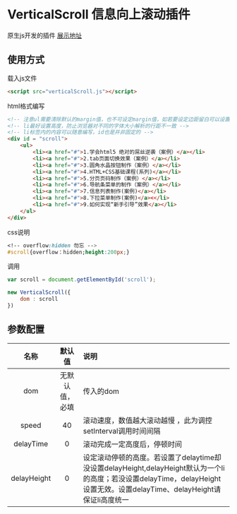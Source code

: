 # VerticalScroll 信息向上滚动插件
原生js开发的插件
[展示地址](https://emloxe.github.io/my-components/verticalScroll/index.html)


## 使用方式

载入js文件
```html
<script src="verticalScroll.js"></script>
```

html格式编写
```html
<!-- 注意ul需要清除默认的margin值，也不可设定margin值，如若要设定边距留白可以设置padding值 -->
<!-- li最好设置高度，防止浏览器对不同的字体大小解析的行距不一致 -->
<!-- li标签内的内容可以随意编写，id也是并非固定的 -->
<div id = "scroll">
    <ul>
        <li><a href="#">1.学会html5 绝对的屌丝逆袭（案例）</a></li>
        <li><a href="#">2.tab页面切换效果（案例）</a></li>
        <li><a href="#">3.圆角水晶按钮制作（案例）</a></li>
        <li><a href="#">4.HTML+CSS基础课程(系列)</a></li>
        <li><a href="#">5.分页页码制作（案例）</a></li>
        <li><a href="#">6.导航条菜单的制作（案例）</a></li>
        <li><a href="#">7.信息列表制作(案例)</a></li>
        <li><a href="#">8.下拉菜单制作(案例)</a><</li>
        <li><a href="#">9.如何实现“新手引导”效果</a></li>
    </ul>
</div>
```
css说明
```css
<!-- overflow:hidden 勿忘 -->
#scroll{overflow：hidden;height:200px;}
```

调用
```js
var scroll = document.getElementById('scroll');

new VerticalScroll({
	dom : scroll
})
```

## 参数配置
| 名称          | 默认值        |说明  |
|:-------------:|:-------------:|:-----|
| dom           |	无默认值，必填 |	传入的dom |
| speed     	| 40               |	滚动速度，数值越大滚动越慢 ，此为调控setInterval调用时间间隔 |
|  delayTime    |	0                   |	滚动完成一定高度后，停顿时间 |
|  delayHeight  |	0               |	 设定滚动停顿的高度。若设置了delaytime却没设置delayHeight,delayHeight默认为一个li的高度；若没设置delayTime，delayHeight设置无效。设置delayTime、delayHeight请保证li高度统一|
